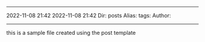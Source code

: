 ___
2022-11-08 21:42    2022-11-08 21:42    Dir: posts
Alias:
tags: 
Author: 
___
this is a sample file created using the post template
